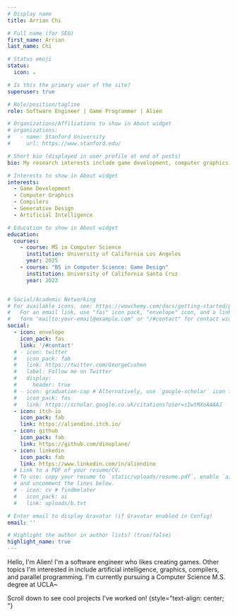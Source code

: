 ```yaml
---
# Display name
title: Arrian Chi

# Full name (for SEO)
first_name: Arrian
last_name: Chi

# Status emoji
status:
  icon: ☕️

# Is this the primary user of the site?
superuser: true

# Role/position/tagline
role: Software Engineer | Game Programmer | Alien

# Organizations/Affiliations to show in About widget
# organizations:
#   - name: Stanford University
#     url: https://www.stanford.edu/

# Short bio (displayed in user profile at end of posts)
bio: My research interests include game development, computer graphics, compilers, and artificial intelligence.

# Interests to show in About widget
interests:
  - Game Development
  - Computer Graphics
  - Compilers
  - Generative Design
  - Artificial Intelligence

# Education to show in About widget
education:
  courses:
    - course: MS in Computer Science
      institution: University of California Los Angeles
      year: 2025
    - course: "BS in Computer Science: Game Design"
      institution: University of California Santa Cruz
      year: 2023


# Social/Academic Networking
# For available icons, see: https://wowchemy.com/docs/getting-started/page-builder/#icons
#   For an email link, use "fas" icon pack, "envelope" icon, and a link in the
#   form "mailto:your-email@example.com" or "/#contact" for contact widget.
social:
  - icon: envelope
    icon_pack: fas
    link: '/#contact'
  # - icon: twitter
  #   icon_pack: fab
  #   link: https://twitter.com/GeorgeCushen
  #   label: Follow me on Twitter
  #   display:
  #     header: true
  # - icon: graduation-cap # Alternatively, use `google-scholar` icon from `ai` icon pack
  #   icon_pack: fas
  #   link: https://scholar.google.co.uk/citations?user=sIwtMXoAAAAJ
  - icon: itch-io
    icon_pack: fab
    link: https://aliendino.itch.io/
  - icon: github
    icon_pack: fab
    link: https://github.com/dinoplane/
  - icon: linkedin
    icon_pack: fab
    link: https://www.linkedin.com/in/aliendino
  # Link to a PDF of your resume/CV.
  # To use: copy your resume to `static/uploads/resume.pdf`, enable `ai` icons in `params.yaml`,
  # and uncomment the lines below.
  # - icon: cv # findmelater
  #   icon_pack: ai
  #   link: uploads/b.txt

# Enter email to display Gravatar (if Gravatar enabled in Config)
email: ''

# Highlight the author in author lists? (true/false)
highlight_name: true
---
```

Hello, I'm Alien! I'm a software engineer who likes creating games. Other topics I'm interested in include
artificial intelligence, graphics, compilers, and parallel programming. I'm currently pursuing a Computer Science M.S. degree at UCLA~

Scroll down to see cool projects I've worked on!
{style="text-align: center; "}